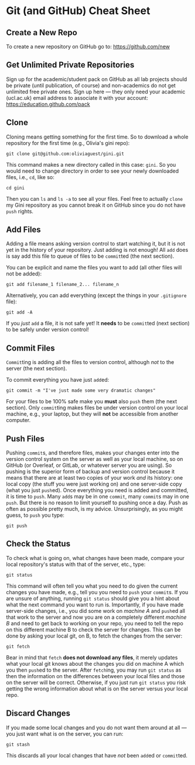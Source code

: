 # Git (and GitHub) Cheat Sheet

## Create a New Repo
To create a new repository on GitHub go to: https://github.com/new

## Get Unlimited Private Repositories
Sign up for the academic/student pack on GitHub as all lab projects should be private (until publication, of course) and non-academics do not get unlimited free private ones.
Sign up here — they only need your academic (ucl.ac.uk) email address to associate it with your account: https://education.github.com/pack

## Clone
Cloning means getting something for the first time.
So to download a whole repository for the first time (e.g., Olivia's gini repo): 
```
git clone git@github.com:oliviaguest/gini.git
```
This command makes a new directory called in this case: ```gini```.
So you would need to change directory in order to see your newly downloaded files, i.e., ```cd```, like so:
```
cd gini
```
Then you can ```ls``` and ```ls -a``` to see all your files.
Feel free to actually ```clone``` my Gini repository as you cannot break it on GitHub since you do not have ```push``` rights. 

## Add Files
Adding a file means asking version control to start watching it, but it is not yet in the history of your repository.
Just adding is not enough! All ```add``` does is say add this file to queue of files to be ```commit```ted (the next section).

You can be explicit and name the files you want to add (all other files will not be added):
```
git add filename_1 filename_2... filename_n
```
Alternatively, you can add everything (except the things in your ```.gitignore``` file):
```
git add -A
```
If you *just* ```add``` a file, it is not safe yet!
It **needs** to be ```commit```ted (next section) to be safely under version control!

## Commit Files
```Commit```ting is adding all the files to version control, although *not* to the server (the next section).

To commit everything you have just ```add```ed:
```
git commit -m "I've just made some very dramatic changes"
```
For your files to be 100% safe make you **must** also ```push``` them (the next section).
Only ```commit```ting makes files be under version control on your local machine, e.g., your laptop, but they will **not** be accessible from another computer.

## Push Files
Pushing ```commit```s, and therefore files, makes your changes enter into the version control system on the server as well as your local machine, so on GitHub (or Overleaf, or GitLab, or whatever server you are using).
So pushing is the superior form of backup and version control because it means that there are at least two copies of your work *and* its history: one local copy (the stuff you were just working on) and one server-side copy (what you just ```push```ed).
Once everything you need is added and committed, it is time to ```push```.
Many ```add```s may be in one ```commit```, many ```commit```s may in one ```push```.
But there is no reason to limit yourself to pushing once a day.
Push as often as possible pretty much, is my advice.
Unsurprisingly, as you might guess, to ```push``` you type:
```
git push
```

## Check the Status
To check what is going on, what changes have been made, compare your local repository's status with that of the server, etc., type:
```
git status
```
This command will often tell you what you need to do given the current changes you have made, e.g., tell you you need to ```push``` your ```commit```s.
If you are unsure of anything, running ```git status``` should give you a hint about what the next command you want to run is.
Importantly, if you have made server-side changes, i.e., you did some work on *machine A* and ```push```ed all that work to the server and now you are on a completely different *machine B* and need to get back to working on your repo, you need to tell the repo on this different machine B to check the server for changes.
This can be done by asking your local git, on B, to fetch the changes from the server:
```
git fetch
```
 Bear in mind that ```fetch``` **does not download any files**, it merely updates what your local git knows about the changes you did on machine A which you then ```push```ed to the server.
After ```fetch```ing, you may run ```git status``` as then the information on the differences between your local files and those on the server will be correct.
Otherwise, if you just run ```git status``` you risk getting the wrong information about what is on the server versus your local repo.

## Discard Changes
If you made some local changes and you do not want them around at all — you just want what is on the server, you can run:
```
git stash
```
This discards all your local changes that have *not* been ```add```ed or ```commit```ted. 

